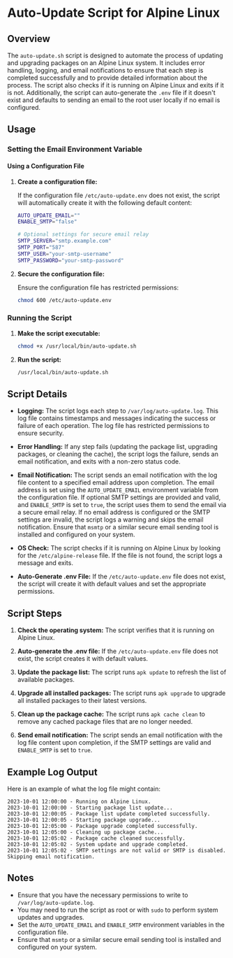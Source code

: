 # Auto-Update Script for Alpine Linux

## Overview

The `auto-update.sh` script is designed to automate the process of updating and upgrading packages on an Alpine Linux system. It includes error handling, logging, and email notifications to ensure that each step is completed successfully and to provide detailed information about the process. The script also checks if it is running on Alpine Linux and exits if it is not. Additionally, the script can auto-generate the `.env` file if it doesn't exist and defaults to sending an email to the root user locally if no email is configured.

## Usage

### Setting the Email Environment Variable

#### Using a Configuration File

1. **Create a configuration file:**

   If the configuration file `/etc/auto-update.env` does not exist, the script will automatically create it with the following default content:

   ```sh
   AUTO_UPDATE_EMAIL=""
   ENABLE_SMTP="false"

   # Optional settings for secure email relay
   SMTP_SERVER="smtp.example.com"
   SMTP_PORT="587"
   SMTP_USER="your-smtp-username"
   SMTP_PASSWORD="your-smtp-password"
   ```

2. **Secure the configuration file:**

   Ensure the configuration file has restricted permissions:

   ```sh
   chmod 600 /etc/auto-update.env
   ```

### Running the Script

1. **Make the script executable:**

   ```sh
   chmod +x /usr/local/bin/auto-update.sh
   ```

2. **Run the script:**

   ```sh
   /usr/local/bin/auto-update.sh
   ```

## Script Details

- **Logging:**
  The script logs each step to `/var/log/auto-update.log`. This log file contains timestamps and messages indicating the success or failure of each operation. The log file has restricted permissions to ensure security.

- **Error Handling:**
  If any step fails (updating the package list, upgrading packages, or cleaning the cache), the script logs the failure, sends an email notification, and exits with a non-zero status code.

- **Email Notification:**
  The script sends an email notification with the log file content to a specified email address upon completion. The email address is set using the `AUTO_UPDATE_EMAIL` environment variable from the configuration file. If optional SMTP settings are provided and valid, and `ENABLE_SMTP` is set to `true`, the script uses them to send the email via a secure email relay. If no email address is configured or the SMTP settings are invalid, the script logs a warning and skips the email notification. Ensure that `msmtp` or a similar secure email sending tool is installed and configured on your system.

- **OS Check:**
  The script checks if it is running on Alpine Linux by looking for the `/etc/alpine-release` file. If the file is not found, the script logs a message and exits.

- **Auto-Generate .env File:**
  If the `/etc/auto-update.env` file does not exist, the script will create it with default values and set the appropriate permissions.

## Script Steps

1. **Check the operating system:**
   The script verifies that it is running on Alpine Linux.

2. **Auto-generate the .env file:**
   If the `/etc/auto-update.env` file does not exist, the script creates it with default values.

3. **Update the package list:**
   The script runs `apk update` to refresh the list of available packages.

4. **Upgrade all installed packages:**
   The script runs `apk upgrade` to upgrade all installed packages to their latest versions.

5. **Clean up the package cache:**
   The script runs `apk cache clean` to remove any cached package files that are no longer needed.

6. **Send email notification:**
   The script sends an email notification with the log file content upon completion, if the SMTP settings are valid and `ENABLE_SMTP` is set to `true`.

## Example Log Output

Here is an example of what the log file might contain:

```log
2023-10-01 12:00:00 - Running on Alpine Linux.
2023-10-01 12:00:00 - Starting package list update...
2023-10-01 12:00:05 - Package list update completed successfully.
2023-10-01 12:00:05 - Starting package upgrade...
2023-10-01 12:05:00 - Package upgrade completed successfully.
2023-10-01 12:05:00 - Cleaning up package cache...
2023-10-01 12:05:02 - Package cache cleaned successfully.
2023-10-01 12:05:02 - System update and upgrade completed.
2023-10-01 12:05:02 - SMTP settings are not valid or SMTP is disabled. Skipping email notification.
```

## Notes

- Ensure that you have the necessary permissions to write to `/var/log/auto-update.log`.
- You may need to run the script as root or with `sudo` to perform system updates and upgrades.
- Set the `AUTO_UPDATE_EMAIL` and `ENABLE_SMTP` environment variables in the configuration file.
- Ensure that `msmtp` or a similar secure email sending tool is installed and configured on your system.
